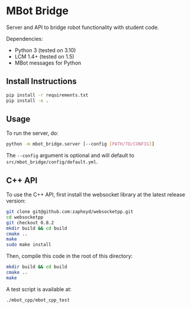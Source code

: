# MBot Bridge

Server and API to bridge robot functionality with student code.

Dependencies:
* Python 3 (tested on 3.10)
* LCM 1.4+ (tested on 1.5)
* MBot messages for Python

## Install Instructions

```bash
pip install -r requirements.txt
pip install -e .
```

## Usage

To run the server, do:
```bash
python -m mbot_bridge.server [--config [PATH/TO/CONFIG]]
```
The `--config` argument is optional and will default to `src/mbot_bridge/config/default.yml`.

## C++ API

To use the C++ API, first install the websocket library at the latest release version:
```bash
git clone git@github.com:zaphoyd/websocketpp.git
cd websocketpp
git checkout 0.8.2
mkdir build && cd build
cmake ..
make
sudo make install
```
Then, compile this code in the root of this directory:
```bash
mkdir build && cd build
cmake ..
make
```
A test script is available at:
```bash
./mbot_cpp/mbot_cpp_test
```
